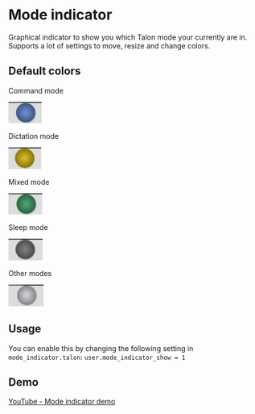 # Mode indicator

Graphical indicator to show you which Talon mode your currently are in. Supports a lot of settings to move, resize and change colors.

## Default colors

Command mode

![Command mode](./images/command.png)

Dictation mode

![Dictation mode](./images/dictation.png)

Mixed mode

![Mixed mode](./images/mixed.png)

Sleep mode

![Sleep mode](./images/sleep.png)

Other modes

![Others mode](./images/other.png)

## Usage

You can enable this by changing the following setting in `mode_indicator.talon`:
`user.mode_indicator_show = 1`

## Demo

[YouTube - Mode indicator demo](https://youtu.be/1lqtfM4vvH4)
